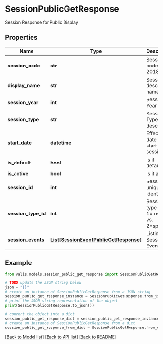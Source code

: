 # SessionPublicGetResponse

Session Response for Public Display

## Properties

Name | Type | Description | Notes
------------ | ------------- | ------------- | -------------
**session_code** | **str** | Session code (e.g. 20181) | 
**display_name** | **str** | Session descriptive name | [optional] 
**session_year** | **int** | Session Year | 
**session_type** | **str** | Session Type description | [optional] 
**start_date** | **datetime** | Effective date for start of session | [optional] 
**is_default** | **bool** | Is it default? | [optional] 
**is_active** | **bool** | Is it active? | [optional] 
**session_id** | **int** | Session unique identifier | 
**session_type_id** | **int** | Session type id ie, 1&#x3D; regular vs. 2&#x3D;special | 
**session_events** | [**List[SessionEventPublicGetResponse]**](SessionEventPublicGetResponse.md) | Listing of Session Events | [optional] 

## Example

```python
from valis.models.session_public_get_response import SessionPublicGetResponse

# TODO update the JSON string below
json = "{}"
# create an instance of SessionPublicGetResponse from a JSON string
session_public_get_response_instance = SessionPublicGetResponse.from_json(json)
# print the JSON string representation of the object
print(SessionPublicGetResponse.to_json())

# convert the object into a dict
session_public_get_response_dict = session_public_get_response_instance.to_dict()
# create an instance of SessionPublicGetResponse from a dict
session_public_get_response_from_dict = SessionPublicGetResponse.from_dict(session_public_get_response_dict)
```
[[Back to Model list]](../README.md#documentation-for-models) [[Back to API list]](../README.md#documentation-for-api-endpoints) [[Back to README]](../README.md)


